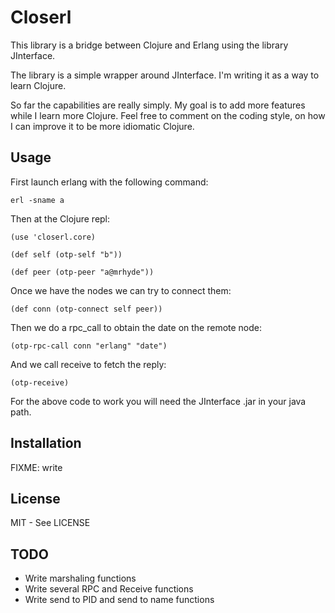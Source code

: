 # Closerl #

This library is a bridge between Clojure and Erlang using the library JInterface.

The library is a simple wrapper around JInterface. I'm writing it as a way to learn Clojure.

So far the capabilities are really simply. My goal is to add more features while I learn more Clojure. Feel free to comment on the coding style, on how I can improve it to be more idiomatic Clojure.

## Usage ##

First launch erlang with the following command:

    erl -sname a

Then at the Clojure repl:

    (use 'closerl.core)

    (def self (otp-self "b"))

    (def peer (otp-peer "a@mrhyde"))

Once we have the nodes we can try to connect them:

    (def conn (otp-connect self peer))

Then we do a rpc_call to obtain the date on the remote node:

    (otp-rpc-call conn "erlang" "date")

And we call receive to fetch the reply:

    (otp-receive)

For the above code to work you will need the JInterface .jar in your java path.

## Installation ##

FIXME: write

## License ##

MIT - See LICENSE

## TODO ##

- Write marshaling functions
- Write several RPC and Receive functions
- Write send to PID and send to name functions